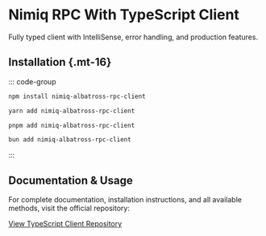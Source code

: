 # Nimiq RPC With TypeScript Client

Fully typed client with IntelliSense, error handling, and production features.

## Installation {.mt-16}

::: code-group

```bash [npm]
npm install nimiq-albatross-rpc-client
```

```bash [yarn]
yarn add nimiq-albatross-rpc-client
```

```bash [pnpm]
pnpm add nimiq-albatross-rpc-client
```

```bash [bun]
bun add nimiq-albatross-rpc-client
```

:::

## Documentation & Usage

For complete documentation, installation instructions, and all available methods, visit the official repository:

<a href="https://github.com/onmax/albatross-rpc-client-ts" nq-arrow f-mt-sm nq-pill-blue target="_blank" mx-0>
  <div i-nimiq:logos-github-mono mr-4 />
  View TypeScript Client Repository
</a>
